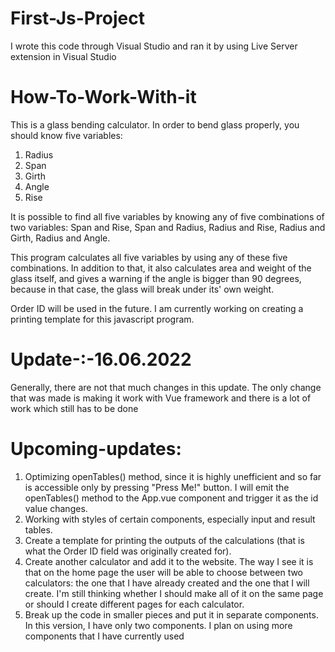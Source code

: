 # First-Js-Project

I wrote this code through Visual Studio and ran it by using Live Server extension in Visual Studio


# How-To-Work-With-it

This is a glass bending calculator. In order to bend glass properly, you should know five variables:

1) Radius
2) Span
3) Girth
4) Angle
5) Rise

It is possible to find all five variables by knowing any of five combinations of two variables: Span and Rise, Span and Radius, Radius and Rise, Radius and Girth, Radius and Angle.

This program calculates all five variables by using any of these five combinations. In addition to that, it also calculates area and weight of the glass itself, and gives a warning if the angle is bigger than 90 degrees, because in that case, the glass will break under its' own weight.

Order ID will be used in the future. I am currently working on creating a printing template for this javascript program.

# Update-:-16.06.2022

Generally, there are not that much changes in this update. The only change that was made is making it work with Vue framework and there is a lot of work which still has to be done

# Upcoming-updates:
1) Optimizing openTables() method, since it is highly unefficient and so far is accessible only by pressing "Press Me!" button. I will emit the openTables() method to the App.vue component and trigger it as the id value changes.
2) Working with styles of certain components, especially input and result tables.
3) Create a template for printing the outputs of the calculations (that is what the Order ID field was originally created for).
4) Create another calculator and add it to the website. The way I see it is that on the home page the user will be able to choose between two calculators: the one that I have already created and the one that I will create. I'm still thinking whether I should make all of it on the same page or should I create different pages for each calculator.
5) Break up the code in smaller pieces and put it in separate components. In this version, I have only two components. I plan on using more components that I have currently used
